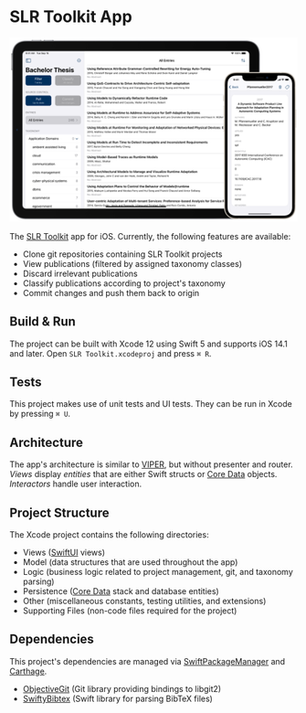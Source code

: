 # SLR Toolkit App

![App Preview](./app-preview.png)

The [SLR Toolkit](https://github.com/sebastiangoetz/slr-toolkit) app for iOS. Currently, the following features are available:

- Clone git repositories containing SLR Toolkit projects
- View publications (filtered by assigned taxonomy classes)
- Discard irrelevant publications
- Classify publications according to project's taxonomy
- Commit changes and push them back to origin

## Build & Run

The project can be built with Xcode 12 using Swift 5 and supports iOS 14.1 and later.  Open `SLR Toolkit.xcodeproj` and press `⌘ R`.

## Tests

This project makes use of unit tests and UI tests. They can be run in Xcode by pressing `⌘ U`.

## Architecture

The app's architecture is similar to [VIPER](https://www.objc.io/issues/13-architecture/viper/), but without presenter and router. *Views* display *entities* that are either Swift structs or [Core Data](https://developer.apple.com/documentation/coredata) objects. *Interactors* handle user interaction.

## Project Structure

The Xcode project contains the following directories:

- Views ([SwiftUI](https://developer.apple.com/xcode/swiftui/) views)
- Model (data structures that are used throughout the app)
- Logic (business logic related to project management, git, and taxonomy parsing)
- Persistence ([Core Data](https://developer.apple.com/documentation/coredata) stack and database entities)
- Other (miscellaneous constants, testing utilities, and extensions)
- Supporting Files (non-code files required for the project)

## Dependencies

This project's dependencies are managed via [SwiftPackageManager](https://swift.org/package-manager/) and [Carthage](https://github.com/Carthage/Carthage).

- [ObjectiveGit](https://github.com/libgit2/objective-git) (Git library providing bindings to libgit2)
- [SwiftyBibtex](https://github.com/MaxHaertwig/SwiftyBibtex) (Swift library for parsing BibTeX files)
